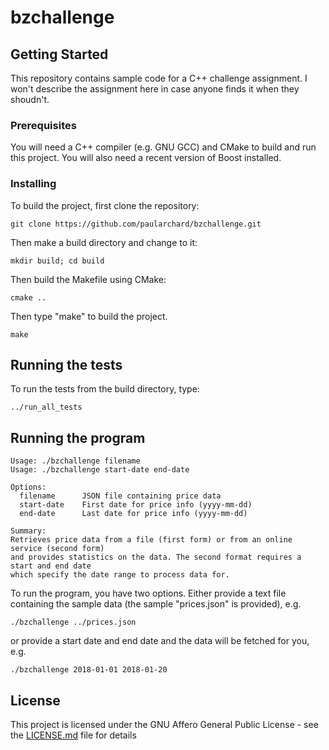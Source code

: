 # bzchallenge

## Getting Started

This repository contains sample code for a C++ challenge assignment. I won't describe the assignment here in case anyone finds it when they shoudn't.

### Prerequisites

You will need a C++ compiler (e.g. GNU GCC) and CMake to build and run this project. You will also need a recent version of Boost installed.

### Installing

To build the project, first clone the repository:
```
git clone https://github.com/paularchard/bzchallenge.git
```

Then make a build directory and change to it:

```
mkdir build; cd build
```
Then build the Makefile using CMake:
```
cmake ..
```
Then type "make" to build the project.
```
make
```

## Running the tests

To run the tests from the build directory, type:
```
../run_all_tests
```

## Running the program

```
Usage: ./bzchallenge filename
Usage: ./bzchallenge start-date end-date

Options:
  filename      JSON file containing price data
  start-date    First date for price info (yyyy-mm-dd)
  end-date      Last date for price info (yyyy-mm-dd)

Summary:
Retrieves price data from a file (first form) or from an online service (second form)
and provides statistics on the data. The second format requires a start and end date
which specify the date range to process data for.
```

To run the program, you have two options. Either provide a text file containing the sample data (the sample "prices.json" is provided), e.g.
```
./bzchallenge ../prices.json
```
or provide a start date and end date and the data will be fetched for you, e.g.
```
./bzchallenge 2018-01-01 2018-01-20
```

## License

This project is licensed under the GNU Affero General Public License - see the [LICENSE.md](LICENSE.md) file for details

